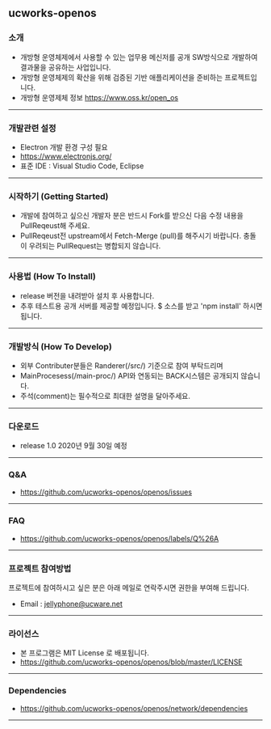 ## ucworks-openos



### 소개
* 개방형 운영체제에서 사용할 수 있는 업무용 메신저를 공개 SW방식으로 개발하여 결과물을 공유하는 사업입니다.
* 개방형 운영체제의 확산을 위해 검증된 기반 애플리케이션을 준비하는 프로젝트입니다.
* 개방형 운영제체 정보     <https://www.oss.kr/open_os>
---


### 개발관련 설정
* Electron 개발 환경 구성 필요  
* <https://www.electronjs.org/>
* 표준 IDE : Visual Studio Code, Eclipse 
---  

### 시작하기 (Getting Started)
* 개발에 참여하고 싶으신 개발자 분은 반드시 Fork를 받으신 다음 수정 내용을 PullReqeust해 주세요.
* PullReqeust전 upstream에서 Fetch-Merge (pull)를 해주시기 바랍니다. 충돌이 우려되는 PullRequest는 병합되지 않습니다.
---  

### 사용법 (How To Install)
* release 버전을 내려받아 설치 후 사용합니다.
* 추후 테스트용 공개 서버를 제공할 예정입니다. 
$ 소스를 받고 'npm install' 하시면 됩니다.
---  


### 개발방식 (How To Develop)
* 외부 Contributer분들은 Randerer(/src/) 기준으로 참여 부탁드리며 
* MainProcesess(/main-proc/) API와 연동되는 BACK시스템은 공개되지 않습니다.
* 주석(comment)는 필수적으로 최대한 설명을 달아주세요.
---  


### 다운로드
* release 1.0  2020년 9월 30일 예정
---  


### Q&A
* <https://github.com/ucworks-openos/openos/issues>
---


### FAQ
* <https://github.com/ucworks-openos/openos/labels/Q%26A>
---


### 프로젝트 참여방법
 프로젝트에 참여하시고 싶은 분은 아래 메일로 연락주시면 권한을 부여해 드립니다.
* Email : <jellyphone@ucware.net> 
---


### 라이선스
* 본 프로그램은 MIT License 로 배포됩니다.  <br>
* <https://github.com/ucworks-openos/openos/blob/master/LICENSE>
---


### Dependencies
* <https://github.com/ucworks-openos/openos/network/dependencies>
---
